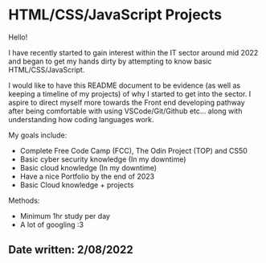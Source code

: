 # HTML/CSS/JavaScript Projects
Hello!

I have recently started to gain interest within the IT sector around mid 2022 and began to get my hands dirty by attempting to know basic HTML/CSS/JavaScript.

I would like to have this README document to be evidence (as well as keeping a timeline of my projects) of why I started to get into the sector. I aspire to direct myself more towards the Front end developing pathway after being comfortable with using VSCode/Git/Github etc... along with understanding how coding languages work.

My goals include:

+ Complete Free Code Camp (FCC), The Odin Project (TOP) and CS50
+ Basic cyber security knowledge (In my downtime)
+ Basic cloud knowledge (In my downtime)
+ Have a nice Portfolio by the end of 2023
+ Basic Cloud knowledge + projects

Methods:
+ Minimum 1hr study per day
+ A lot of googling :3


Date written: 2/08/2022
-----------------------------------------------------------------



